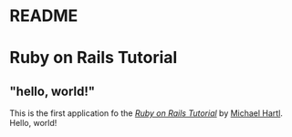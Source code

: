 # README

# Ruby on Rails Tutorial

## "hello, world!"

This is the first application fo the 
[*Ruby on Rails Tutorial*](https://www.railstutorial.org/)
by [Michael Hartl](https://www.michaelhartl.com/). Hello, world!